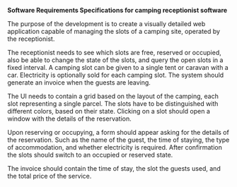 **Software Requirements Specifications for camping receptionist software**

The purpose of the development is to create a visually detailed web application capable of
managing the slots of a camping site, operated by the receptionist.

The receptionist needs to see which slots are free, reserved or occupied, also be able
to change the state of the slots, and query the open slots in a fixed interval. 
A camping slot can be given to a single tent or caravan with a car.
Electricity is optionally sold for each camping slot. The system should generate
an invoice when the guests are leaving.

The UI needs to contain a grid based on the layout of the camping, each slot representing a single parcel.
The slots have to be distinguished with different colors, based on their state. Clicking on a slot should open
a window with the details of the reservation.

Upon reserving or occupying, a form should appear asking for the details of the reservation. Such as the
name of the guest, the time of staying, the type of accommodation, and whether electricity is required.
After confirmation the slots should switch to an occupied or reserved state.

The invoice should contain the time of stay, the slot the guests used, and the total price of
the service.